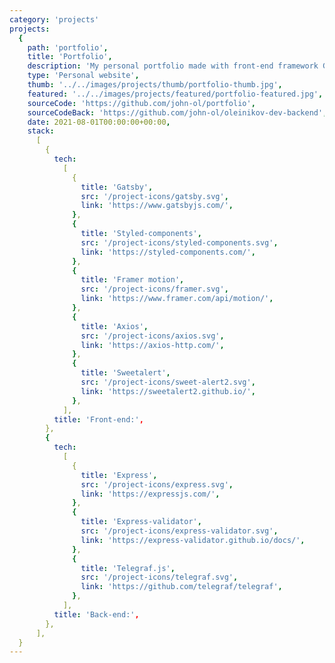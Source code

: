 ```yaml
---
category: 'projects'
projects:
  {
    path: 'portfolio',
    title: 'Portfolio',
    description: 'My personal portfolio made with front-end framework Gatsby. I preferred to use mobile-first design in this project. My portfolio looks equally good on all modern devices and has minimalistic design.',
    type: 'Personal website',
    thumb: '../../images/projects/thumb/portfolio-thumb.jpg',
    featured: '../../images/projects/featured/portfolio-featured.jpg',
    sourceCode: 'https://github.com/john-ol/portfolio',
    sourceCodeBack: 'https://github.com/john-ol/oleinikov-dev-backend',
    date: 2021-08-01T00:00:00+00:00,
    stack:
      [
        {
          tech:
            [
              {
                title: 'Gatsby',
                src: '/project-icons/gatsby.svg',
                link: 'https://www.gatsbyjs.com/',
              },
              {
                title: 'Styled-components',
                src: '/project-icons/styled-components.svg',
                link: 'https://styled-components.com/',
              },
              {
                title: 'Framer motion',
                src: '/project-icons/framer.svg',
                link: 'https://www.framer.com/api/motion/',
              },
              {
                title: 'Axios',
                src: '/project-icons/axios.svg',
                link: 'https://axios-http.com/',
              },
              {
                title: 'Sweetalert',
                src: '/project-icons/sweet-alert2.svg',
                link: 'https://sweetalert2.github.io/',
              },
            ],
          title: 'Front-end:',
        },
        {
          tech:
            [
              {
                title: 'Express',
                src: '/project-icons/express.svg',
                link: 'https://expressjs.com/',
              },
              {
                title: 'Express-validator',
                src: '/project-icons/express-validator.svg',
                link: 'https://express-validator.github.io/docs/',
              },
              {
                title: 'Telegraf.js',
                src: '/project-icons/telegraf.svg',
                link: 'https://github.com/telegraf/telegraf',
              },
            ],
          title: 'Back-end:',
        },
      ],
  }
---
```

